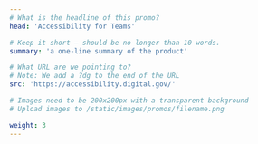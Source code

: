 ```yaml
---
# What is the headline of this promo?
head: 'Accessibility for Teams'

# Keep it short — should be no longer than 10 words.
summary: 'a one-line summary of the product'

# What URL are we pointing to?
# Note: We add a ?dg to the end of the URL
src: 'https://accessibility.digital.gov/'

# Images need to be 200x200px with a transparent background
# Upload images to /static/images/promos/filename.png

weight: 3
---
```


